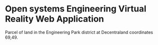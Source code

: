 # Open systems Engineering Virtual Reality Web Application
Parcel of land in the Engineering Park district at Decentraland coordinates 69,49.
